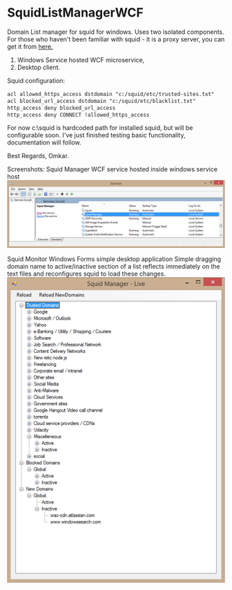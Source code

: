 # SquidListManagerWCF
Domain List manager for squid for windows. Uses two isolated components.
For those who haven't been familiar with squid - it is a proxy server, you can get it from
[here.](http://wiki.squid-cache.org/SquidFaq/BinaryPackages)

1. Windows Service hosted WCF microservice,
2. Desktop client.

Squid configuration:
```text
acl allowed_https_access dstdomain "c:/squid/etc/trusted-sites.txt"
acl blocked_url_access dstdomain "c:/squid/etc/blacklist.txt"
http_access deny blocked_url_access
http_access deny CONNECT !allowed_https_access
```

For now c:\squid is hardcoded path for installed squid, but will be configurable soon.
I've just finished testing basic functionality, documentation will follow.

Best Regards,
Omkar.

Screenshots:
Squid Manager WCF service hosted inside windows service host
![WCF Microservice](/Screenshots/SquidManager_WCF_Service_InAction.png)

Squid Monitor Windows Forms simple desktop application
Simple dragging domain name to active/inactive section of a list reflects immediately on the text files and reconfigures squid to load these changes.
![Squid Monitor](/Screenshots/SquidMonitor_InAction.png)

